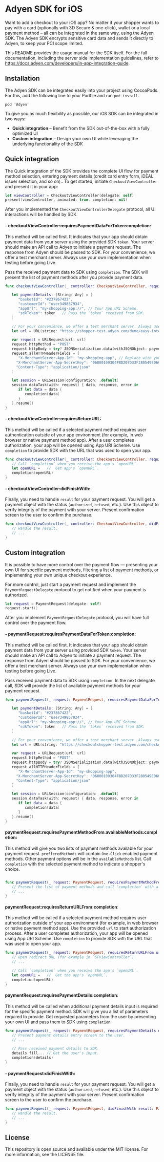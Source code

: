 # Adyen SDK for iOS
Want to add a checkout to your iOS app? No matter if your shopper wants to pay with a card (optionally with 3D Secure & one-click), wallet or a local payment method – all can be integrated in the same way, using the Adyen SDK. The Adyen SDK encrypts sensitive card data and sends it directly to Adyen, to keep your PCI scope limited.

This README provides the usage manual for the SDK itself. For the full documentation, including the server side implementation guidelines, refer to https://docs.adyen.com/developers/in-app-integration-guide.


## Installation
The Adyen SDK can be integrated easily into your project using CocoaPods. For this, add the following line to your Podfile and run `pod install`.

```
pod 'Adyen'
```

To give you as much flexibility as possible, our iOS SDK can be integrated in two ways:

* **Quick integration** – Benefit from the SDK out-of-the-box with a fully optimized UI
* **Custom integration** – Design your own UI while leveraging the underlying functionality of the SDK


## Quick integration
The Quick integration of the SDK provides the complete UI flow for payment method selection, entering payment details (credit card entry form, iDEAL issuer selection, and so on).. To get started, initiate `CheckoutViewController` and present it in your app:

```swift
let viewController = CheckoutViewController(delegate: self)
present(viewController, animated: true, completion: nil)
```

After you implemented the `CheckoutViewControllerDelegate` protocol, all UI interactions will be handled by SDK.


#### - checkoutViewController:requiresPaymentDataForToken:completion:

This method will be called first. It indicates that your app should obtain payment data from your server using the provided SDK `token`. Your server should make an API call to Adyen to initiate a payment request. The response from Adyen should be passed to SDK. For your convenience, we offer a test merchant server. Always use your own implementation when testing before going Live.

Pass the received payment data to SDK using `completion`. The SDK will present the list of payment methods after you provide payment data.

```swift
func checkoutViewController(_ controller: CheckoutViewController, requiresPaymentDataForToken token: String, completion: @escaping DataCompletion) {

   let paymentDetails: [String: Any] = [
      "basketId": "#237867422",
      "customerId": "user349857934",
      "appUrl": "my-shopping-app://", // Your App URI Scheme.
      "sdkToken": token   // Pass the `token` received from SDK.
   ]

   // For your convenience, we offer a test merchant server. Always use your own implementation when testing before going Live.
   let url = URL(string: "https://shopper-test.adyen.com/demo/easy-integration/merchantserver/setup")!

   var request = URLRequest(url: url)
   request.httpMethod = "POST"
   request.httpBody = try? JSONSerialization.data(withJSONObject: paymentDetails, options: [])
   request.allHTTPHeaderFields = [
      "X-MerchantServer-App-Id": "my-shopping-app", // Replace with your own app id
     "X-MerchantServer-App-SecretKey": "06000100304F8D207D33F280549E06CDAE006BA186050F8E8CA79598A5C9558100027B7D", // Replace with your own secret key
     "Content-Type": "application/json"
   ]

   let session = URLSession(configuration: .default)
   session.dataTask(with: request) { data, response, error in
      if let data = data {
         completion(data)
      }
   }.resume()
}
```


#### - checkoutViewController:requiresReturnURL:

This method will be called if a selected payment method requires user authentication outside of your app environment (for example, in web browser or native payment method app). After a user completes authorization, your app will be opened using App URI Scheme. Use `completion` to provide SDK with the URL that was used to open your app.

```swift
func checkoutViewController(_ controller: CheckoutViewController, requiresReturnURL completion: @escaping URLCompletion) {
   // Call `completion` when you receive the app's `openURL`.
   let openURL =   //  Get app's `openURL`.
   completion(openURL)
}
```


#### - checkoutViewController:didFinishWith:

Finally, you need to handle `result` for your payment request. You will get a payment object with the status (`authorized`, `refused`, etc.). Use this object to verify integrity of the payment with your server. Present confirmation screen to the user to confirm the purchase.

```swift
func checkoutViewController(_ controller: CheckoutViewController, didFinishWith result: PaymentRequestResult) {
   // Handle the result.
   // ...
}
```


## Custom integration

It is possible to have more control over the payment flow — presenting your own UI for specific payment methods, filtering a list of payment methods, or implementing your own unique checkout experience.

For more control, just start a payment request and implement the `PaymentRequestDelegate` protocol to get notified when your payment is authorized.

```swift
let request = PaymentRequest(delegate: self)
request.start()
```

After you implement `PaymentRequestDelegate` protocol, you will have full control over the payment flow.


#### - paymentRequest:requiresPaymentDataForToken:completion:

This method will be called first. It indicates that your app should obtain payment data from your server using provided SDK `token`. Your server should make an API call to Adyen to initiate a payment request. The response from Adyen should be passed to SDK. For your convenience, we offer a test merchant server. Always use your own implementation when testing before going Live.

Pass received payment data to SDK using `completion`. In the next delegate call, SDK will provide the list of available payment methods for your payment request.

```swift
func paymentRequest(_ request: PaymentRequest, requiresPaymentDataForToken token: String, completion: @escaping DataCompletion) {

   let paymentDetails: [String: Any] = [
      "basketId": "#237867422",
      "customerId": "user349857934",
      "appUrl": "my-shopping-app://", // Your App URI Scheme.
      "sdkToken": token   // Pass the `token` received from SDK.
   ]

   // For your convenience, we offer a test merchant server. Always use your own implementation when testing before going Live.
   let url = URL(string: "https://checkoutshopper-test.adyen.com/checkoutshopper/demo/easy-integration/merchantserver/setup")!

   var request = URLRequest(url: url)
   request.httpMethod = "POST"
   request.httpBody = try? JSONSerialization.data(withJSONObject: paymentDetails, options: [])
   request.allHTTPHeaderFields = [
      "X-MerchantServer-App-Id": "my-shopping-app",
     "X-MerchantServer-App-SecretKey": "06000100304F8D207D33F280549E06CDAE006BA186050F8E8CA79598A5C9558100027B7D",
     "Content-Type": "application/json"
   ]

   let session = URLSession(configuration: .default)
   session.dataTask(with: request) { data, response, error in
      if let data = data {
         completion(data)
      }
   }.resume()
}
```


#### paymentRequest:requiresPaymentMethodFrom:availableMethods:completion:

This method will give you two lists of payment methods available for your payment request. `prefferedMethods` will contain `One-Click` enabled payment methods. Other payment options will be in the `availableMethods` list. Call `completion` with the selected payment method to indicate a shopper's choice.

```swift

func paymentRequest(_ request: PaymentRequest, requiresPaymentMethodFrom preferredMethods: [PaymentMethod]?, available availableMethods: [PaymentMethod], completion: @escaping MethodCompletion) {
   // Present the list of payment methods and call `completion` with a user's choice.
   // ...
}
```


#### paymentRequest:requiresReturnURLFrom:completion:

This method will be called if a selected payment method requires user authorization outside of your app environment (for example, in web browser or native payment method app). Use the provided `url` to start authorization process. After a user completes authorization, your app will be opened using App URI Scheme. Use `completion` to provide SDK with the URL that was used to open your app.

```swift
func paymentRequest(_ request: PaymentRequest, requiresReturnURLFrom url: URL, completion: @escaping URLCompletion) {
   // Open redirect URL (for example in `SFViewController`).
   // ...

   // Call `completion` when you receive the app's `openURL`.
   let openURL =   //  Get the app's `openURL`.
   completion(openURL)
}
```


#### paymentRequest:requiresPaymentDetails:completion:

This method will be called when additional payment details input is required for the specific payment method. SDK will give you a list of parameters required to provide. Get requested parameters from the user by presenting your own UI and pass them to SDK using `completion`.

```swift
func paymentRequest(_ request: PaymentRequest, requiresPaymentDetails details: PaymentDetails, completion: @escaping PaymentDetailsCompletion) {
   // Present payment details entry screen to the user.
   // ...

   // Pass received payment details to SDK.
   details.fill... // Get the user's input.
   completion(details)
}
```


#### - paymentRequest:didFinishWith:

Finally, you need to handle `result` for your payment request. You will get a payment object with the status (`authorized`, `refused`, etc.). Use this object to verify integrity of the payment with your server. Present confirmation screen to the user to confirm the purchase.

```swift
func paymentRequest(_ request: PaymentRequest, didFinishWith result: PaymentRequestResult) {
   // Handle the result.
   // ...
}
```


## License

This repository is open source and available under the MIT license. For more information, see the LICENSE file.
